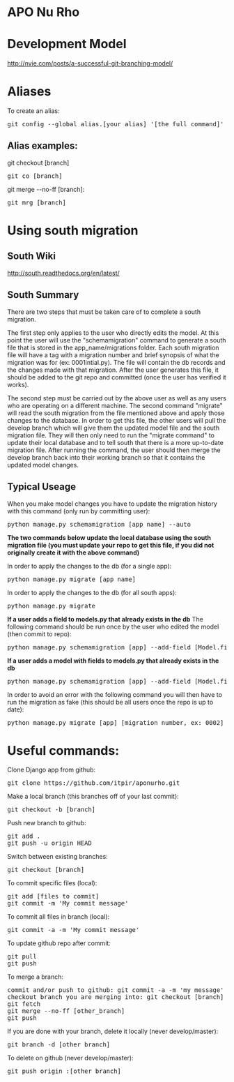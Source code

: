APO Nu Rho
============
# Development Model
http://nvie.com/posts/a-successful-git-branching-model/

# Aliases
To create an alias:
<pre>git config --global alias.[your alias] '[the full command]'</pre>

## Alias examples:

git checkout [branch]
<pre>git co [branch] </pre>

git merge --no-ff [branch]:
<pre>git mrg [branch] </pre>

# Using south migration

## South Wiki
http://south.readthedocs.org/en/latest/

## South Summary
There are two steps that must be taken care of to complete a south migration.

The first step only applies to the user who directly edits the model. At this point the user will use the "schemamigration" command to generate a south file that is stored in the app_name/migrations folder. Each south migration file will have a tag with a migration number and brief synopsis of what the migration was for (ex: 0001intial.py).  The file will contain the db records and the changes made with that migration. 
After the user generates this file, it should be added to the git repo and committed (once the user has verified it works).

The second step must be carried out by the above user as well as any users who are operating on a different machine. The second command "migrate" will read the south migration from the file mentioned above and apply those changes to the database. In order to get this file, the other users will pull the develop branch which will give them the updated model file and the south migration file.  They will then only need to run the "migrate command" to update their local database and to tell south that there is a more up-to-date migration file. After running the command, the user should then merge the develop branch back into their working branch so that it contains the updated model changes.  
   
## Typical Useage
When you make model changes you have to update the migration history with this command (only run by committing user):
<pre>python manage.py schemamigration [app_name] --auto</pre>

<b>The two commands below update the local database using the south migration file (you must update your repo to get this file, if you did not originally create it with the above command)</b>

In order to apply the changes to the db (for a single app):
<pre>python manage.py migrate [app_name]</pre>

In order to apply the changes to the db (for all south apps):
<pre>python manage.py migrate</pre>


<b> If a user adds a field to models.py that already exists in the db</b>
The following command should be run once by the user who edited the model (then commit to repo):
<pre>python manage.py schemamigration [app] --add-field [Model.field]</pre>

<b> If a user adds a model with fields to models.py that already exists in the db</b>
<pre>python manage.py schemamigration [app] --add-field [Model.field] --add-field [Model.field] --add-model [Model]</pre>

In order to avoid an error with the following command you will then have to run the migration as fake (this should be all users once the repo is up to date):
<pre>python manage.py migrate [app] [migration number, ex: 0002] --fake</pre>

# Useful commands:
Clone Django app from github:
<pre>git clone https://github.com/itpir/aponurho.git </pre>

Make a local branch (this branches off of your last commit):
<pre>git checkout -b [branch] </pre>

Push new branch to github:
<pre>git add .
git push -u origin HEAD </pre>

Switch between existing branches:
<pre>git checkout [branch] </pre>

To commit specific files (local):
<pre>git add [files to commit]
git commit -m 'My commit message'</pre>

To commit all files in branch (local): 
<pre>git commit -a -m 'My commit message'</pre>

To update github repo after commit:
<pre>git pull
git push</pre>

To merge a branch:
<pre>
commit and/or push to github: git commit -a -m 'my message'
checkout branch you are merging into: git checkout [branch]
git fetch
git merge --no-ff [other_branch]
git push
</pre>

If you are done with your branch, delete it locally (never develop/master):
<pre>git branch -d [other_branch] </pre>

To delete on github (never develop/master):
<pre>git push origin :[other_branch] </pre>



